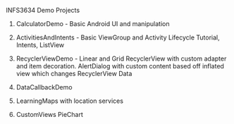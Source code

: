 INFS3634 Demo Projects

1. CalculatorDemo - Basic Android UI and manipulation

2. ActivitiesAndIntents - Basic ViewGroup and Activity Lifecycle Tutorial, Intents, ListView

3. RecyclerViewDemo - Linear and Grid RecyclerView with custom adapter and item decoration. AlertDialog with custom content based off inflated view which changes RecyclerView Data

4. DataCallbackDemo

5. LearningMaps with location services

6. CustomViews PieChart
